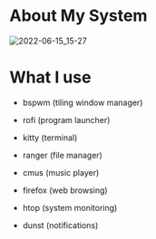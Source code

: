 
# About My System <a name="About"></a>

![2022-06-15_15-27](https://user-images.githubusercontent.com/95656575/173838814-8ebd0977-0ba9-42f0-9fb2-a87e380ba483.png)

# What I use

- bspwm (tiling window manager)
  
- rofi (program launcher)
  
- kitty (terminal)
  
- ranger (file manager)
  
- cmus (music player)
  
- firefox (web browsing)
  
- htop (system monitoring)
  
- dunst (notifications)
